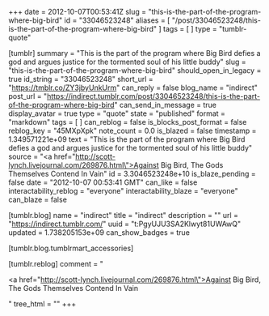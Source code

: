 +++
date = 2012-10-07T00:53:41Z
slug = "this-is-the-part-of-the-program-where-big-bird"
id = "33046523248"
aliases = [ "/post/33046523248/this-is-the-part-of-the-program-where-big-bird" ]
tags = [ ]
type = "tumblr-quote"

[tumblr]
summary = "This is the part of the program where Big Bird defies a god and argues justice for the tormented soul of his little buddy"
slug = "this-is-the-part-of-the-program-where-big-bird"
should_open_in_legacy = true
id_string = "33046523248"
short_url = "https://tmblr.co/ZY3jbyUnkUrm"
can_reply = false
blog_name = "indirect"
post_url = "https://indirect.tumblr.com/post/33046523248/this-is-the-part-of-the-program-where-big-bird"
can_send_in_message = true
display_avatar = true
type = "quote"
state = "published"
format = "markdown"
tags = [ ]
can_reblog = false
is_blocks_post_format = false
reblog_key = "45MXpXpk"
note_count = 0.0
is_blazed = false
timestamp = 1.349571221e+09
text = "This is the part of the program where Big Bird defies a god and argues justice for the tormented soul of his little buddy"
source = "<a href=\"http://scott-lynch.livejournal.com/269876.html\">Against Big Bird, The Gods Themselves Contend In Vain</a>"
id = 3.3046523248e+10
is_blaze_pending = false
date = "2012-10-07 00:53:41 GMT"
can_like = false
interactability_reblog = "everyone"
interactability_blaze = "everyone"
can_blaze = false

[tumblr.blog]
name = "indirect"
title = "indirect"
description = ""
url = "https://indirect.tumblr.com/"
uuid = "t:PgyUJU3SA2Klwyt81UWAwQ"
updated = 1.738205153e+09
can_show_badges = true

[tumblr.blog.tumblrmart_accessories]

[tumblr.reblog]
comment = "<p><a href=\"http://scott-lynch.livejournal.com/269876.html\">Against Big Bird, The Gods Themselves Contend In Vain</a></p>"
tree_html = ""
+++
